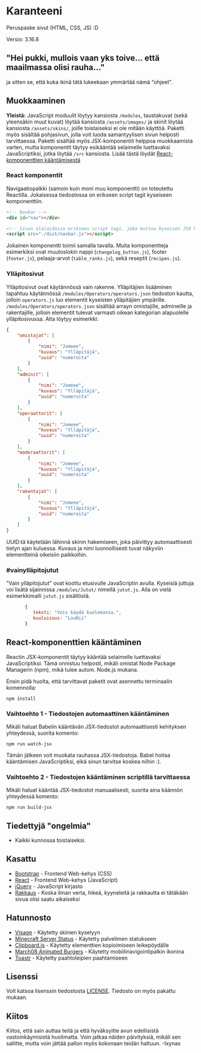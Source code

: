 # Karanteeni

Peruspaske sivut (HTML, CSS, JS) :D

Versio: 3.16.8

## "Hei pukki, mullois vaan yks toive... että maailmassa olisi rauha..."

ja sitten se, että kuka ikinä tätä lukeekaan ymmärtää nämä "ohjeet".

## Muokkaaminen

**Yleistä:** JavaScript moduulit löytyy kansiosta `/modules`, taustakuvat (sekä yleensäkin muut kuvat) löytää kansiosta `/assets/images/` ja skinit löytää kansiosta `/assets/skins/`, joille toistaiseksi ei ole mitään käyttöä. Paketti myös sisältää pohjasivun, jolla voit luoda samantyylisen sivun helposti tarvittaessa. Paketti sisältää myös JSX-komponentit helppoa muokkaamista varten, mutta komponentit täytyy esikääntää selaimelle luettavaksi JavaScriptiksi, jotka löytää `/src` kansiosta. Lisää tästä löydät [React-komponenttien kääntämisestä](#React-komponenttien-kääntäminen)

### React komponentit

Navigaatiopalkki (samoin kuin moni muu komponentti) on toteutettu Reactilla. Jokaisessa tiedostossa on erikseen script tagit kyseiseen komponenttiin.

```html
<!-- Navbar -->
<div id="nav"></div>

<!-- Sivun alalaidassa erikseen script tagi, joka kutsuu kyseisen JSX komponentin. -->
<script src="./dist/navbar.js"></script>
```

Jokainen komponentti toimii samalla tavalla. Muita komponentteja esimerkiksi ovat muutoslokin nappi (`changelog_button.js`), footer (`footer.js`), pelaaja-arvot (`table_ranks.js`), sekä reseptit (`recipes.js`).

### Ylläpitosivut

Ylläpitosivut ovat käytännössä vain rakenne. Ylläpitäjien lisääminen tapahtuu käytännössä `/modules/Operators/operators.json` tiedoston kautta, jolloin `operators.js` luo elementit kyseisten ylläpitäjien ympärille. `/modules/Operators/operators.json` sisältää arrayn omistajille, admineille ja rakentajille, jolloin elementit tulevat varmasti oikean kategorian alapuolelle ylläpitosivussa. Alta löytyy esimerkki:

```json
{
    "omistajat": [
        {
            "nimi": "Jomeee",
            "kuvaus": "Ylläpitäjä",
            "uuid": "numeroita"
        }
    ],
    "adminit": [
        {
            "nimi": "Jomeee",
            "kuvaus": "Ylläpitäjä",
            "uuid": "numeroita"
        }
    ],
    "operaattorit": [
        {
            "nimi": "Jomeee",
            "kuvaus": "Ylläpitäjä",
            "uuid": "numeroita"
        }
    ],
    "moderaattorit": [
        {
            "nimi": "Jomeee",
            "kuvaus": "Ylläpitäjä",
            "uuid": "numeroita"
        }
    ],
    "rakentajat": [
        {
            "nimi": "Jomeee",
            "kuvaus": "Ylläpitäjä",
            "uuid": "numeroita"
        }
    ]
}
```
UUID:tä käytetään lähinnä skinin hakemiseen, joka päivittyy automaattisesti tietyn ajan kuluessa. Kuvaus ja nimi luonnollisesti tuvat näkyviin elementteinä oikeisiin paikkoihin.

### #vainylläpitojutut

"Vain ylläpitojutut" ovat koottu etusivulle JavaScriptin avulla. Kyseisiä juttuja voi lisätä sijainnissa `/modules/Jutut/` nimellä `jutut.js`. Alla on vielä esimerkkimalli `jutut.js` sisällöstä.

```javascript
       {
          teksti: "Vois käydä kuolemassa.",
          kuuluisuus: "LouNii"
       }
```

## React-komponenttien kääntäminen



Reactin JSX-komponentit täytyy kääntää selaimelle luettavaksi JavaScriptiksi. Tämä onnistuu helposti, mikäli omistat Node Package Managerin (npm), mikä tulee autom. Node.js mukana. 

Ensin pidä huolta, että tarvittavat paketit ovat asennettu terminaalin komennolla:

`npm install`

### Vaihtoehto 1 - Tiedostojen automaattinen kääntäminen

Mikäli haluat Babelin kääntävän JSX-tiedostot automaattisesti kehityksen yhteydessä, suorita komento:

`npm run watch-jsx`

Tämän jälkeen voit muokata rauhassa JSX-tiedostoja. Babel hoitaa kääntämisen JavaScriptiksi, eikä sinun tarvitse koskea niihin :).

### Vaihtoehto 2 - Tiedostojen kääntäminen scriptillä tarvittaessa

Mikäli haluat kääntää JSX-tiedostot manuaalisesti, suorita aina käännön yhteydessä komento:

`npm run build-jsx`


## Tiedettyjä "ongelmia"

* Kaikki kunnossa toistaiseksi.

## Kasattu

* [Bootstrap](https://getbootstrap.com/) - Frontend Web-kehys (CSS)
* [React](https://reactjs.org/) - Frontend Web-kehys (JavaScript)
* [jQuery](https://jquery.com/) - JavaScript kirjasto
* [Rakkaus](https://fi.wikipedia.org/wiki/Rakkaus) - Koska ilman verta, hikeä, kyyneleitä ja rakkautta ei tätäkään sivua olisi saatu aikaiseksi

## Hatunnosto

* [Visage](https://visage.surgeplay.com/) - Käytetty skinien kyselyyn
* [Minecraft Server Status](https://mcsrvstat.us/) - Käytetty palvelimen statukseen
* [Clipboard.js](https://clipboardjs.com/) - Käytetty elementtien kopioimiseen leikepöydälle
* [March08 Animated Burgers](https://march08.github.io/animated-burgers/) - Käytetty mobiilinavigointipalkin ikonina 
* [Toastr](https://toastrjs.com/) - Käytetty paahtoleipien paahtamiseen

## Lisenssi

Voit katsoa lisenssin tiedostosta [LICENSE](https://raw.githubusercontent.com/Karanteeni/karanteeni.github.io/master/LICENSE.md). Tiedosto on myös pakattu mukaan.

## Kiitos

Kiitos, että sain auttaa teitä ja että hyväksyitte avun edellisistä vastoinkäymisistä huolimatta. Voin jatkaa näiden päivityksiä, mikäli sen sallitte, mutta voin jättää pallon myös kokonaan teidän haltuun. -Ixynas

